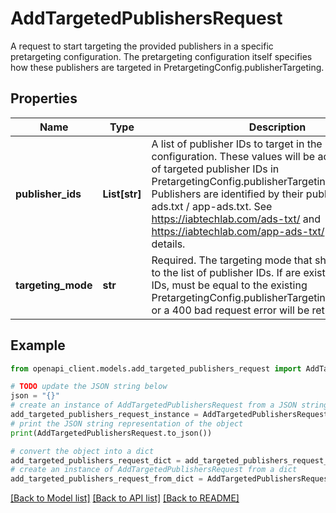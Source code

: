 # AddTargetedPublishersRequest

A request to start targeting the provided publishers in a specific pretargeting configuration. The pretargeting configuration itself specifies how these publishers are targeted in PretargetingConfig.publisherTargeting.

## Properties

Name | Type | Description | Notes
------------ | ------------- | ------------- | -------------
**publisher_ids** | **List[str]** | A list of publisher IDs to target in the pretargeting configuration. These values will be added to the list of targeted publisher IDs in PretargetingConfig.publisherTargeting.values. Publishers are identified by their publisher ID from ads.txt / app-ads.txt. See https://iabtechlab.com/ads-txt/ and https://iabtechlab.com/app-ads-txt/ for more details. | [optional] 
**targeting_mode** | **str** | Required. The targeting mode that should be applied to the list of publisher IDs. If are existing publisher IDs, must be equal to the existing PretargetingConfig.publisherTargeting.targetingMode or a 400 bad request error will be returned. | [optional] 

## Example

```python
from openapi_client.models.add_targeted_publishers_request import AddTargetedPublishersRequest

# TODO update the JSON string below
json = "{}"
# create an instance of AddTargetedPublishersRequest from a JSON string
add_targeted_publishers_request_instance = AddTargetedPublishersRequest.from_json(json)
# print the JSON string representation of the object
print(AddTargetedPublishersRequest.to_json())

# convert the object into a dict
add_targeted_publishers_request_dict = add_targeted_publishers_request_instance.to_dict()
# create an instance of AddTargetedPublishersRequest from a dict
add_targeted_publishers_request_from_dict = AddTargetedPublishersRequest.from_dict(add_targeted_publishers_request_dict)
```
[[Back to Model list]](../README.md#documentation-for-models) [[Back to API list]](../README.md#documentation-for-api-endpoints) [[Back to README]](../README.md)



